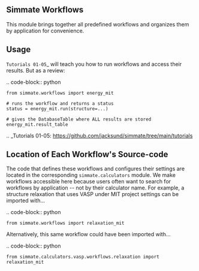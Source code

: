 Simmate Workflows
-----------------

This module brings together all predefined workflows and organizes them by application for convenience.


Usage
-----

`Tutorials 01-05`_ will teach you how to run workflows and access their results. But as a review:

.. code-block:: python

    from simmate.workflows import energy_mit
    
    # runs the workflow and returns a status
    status = energy_mit.run(structure=...)
    
    # gives the DatabaseTable where ALL results are stored
    energy_mit.result_table
    
.. _Tutorials 01-05: https://github.com/jacksund/simmate/tree/main/tutorials


Location of Each Workflow's Source-code
--------------------------------

The code that defines these workflows and configures their settings are located in the corresponding ``simmate.calculators`` module. We make workflows accessible here because users often want to search for workflows by application -- not by their calculator name. For example, a structure relaxation that uses VASP under MIT project settings can be imported with...

.. code-block:: python

    from simmate.workflows import relaxation_mit

Alternatively, this same workflow could have been imported with...

.. code-block:: python

    from simmate.calculators.vasp.workflows.relaxation import relaxation_mit
